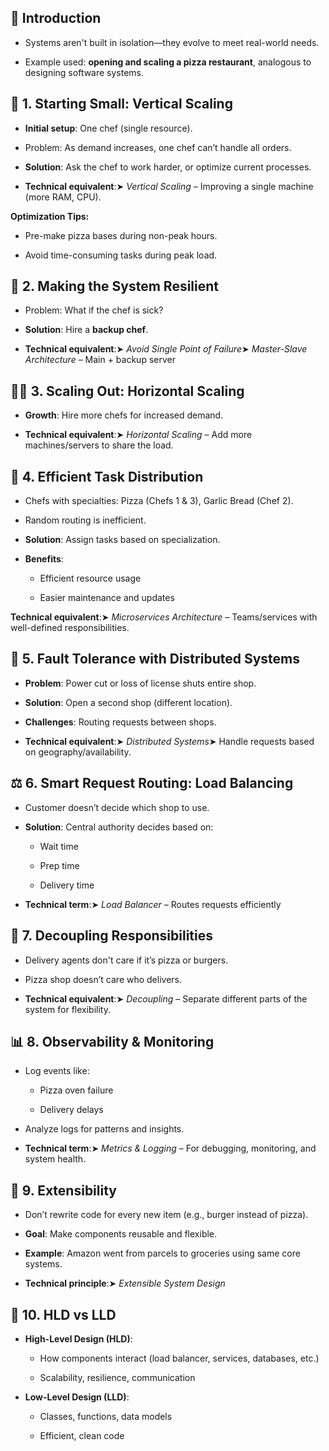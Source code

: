 📌 **Introduction**
-------------------

*   Systems aren't built in isolation—they evolve to meet real-world needs.
    
*   Example used: **opening and scaling a pizza restaurant**, analogous to designing software systems.
    

🍕 **1\. Starting Small: Vertical Scaling**
-------------------------------------------

*   **Initial setup**: One chef (single resource).
    
*   Problem: As demand increases, one chef can’t handle all orders.
    
*   **Solution**: Ask the chef to work harder, or optimize current processes.
    
*   **Technical equivalent**:➤ _Vertical Scaling_ – Improving a single machine (more RAM, CPU).
    

**Optimization Tips:**

*   Pre-make pizza bases during non-peak hours.
    
*   Avoid time-consuming tasks during peak load.
    

🔁 **2\. Making the System Resilient**
--------------------------------------

*   Problem: What if the chef is sick?
    
*   **Solution**: Hire a **backup chef**.
    
*   **Technical equivalent**:➤ _Avoid Single Point of Failure_➤ _Master-Slave Architecture_ – Main + backup server
    

🧑‍🍳 **3\. Scaling Out: Horizontal Scaling**
---------------------------------------------

*   **Growth**: Hire more chefs for increased demand.
    
*   **Technical equivalent**:➤ _Horizontal Scaling_ – Add more machines/servers to share the load.
    

🎯 **4\. Efficient Task Distribution**
--------------------------------------

*   Chefs with specialties: Pizza (Chefs 1 & 3), Garlic Bread (Chef 2).
    
*   Random routing is inefficient.
    
*   **Solution**: Assign tasks based on specialization.
    
*   **Benefits**:
    
    *   Efficient resource usage
        
    *   Easier maintenance and updates
        

**Technical equivalent**:➤ _Microservices Architecture_ – Teams/services with well-defined responsibilities.

🏬 **5\. Fault Tolerance with Distributed Systems**
---------------------------------------------------

*   **Problem**: Power cut or loss of license shuts entire shop.
    
*   **Solution**: Open a second shop (different location).
    
*   **Challenges**: Routing requests between shops.
    
*   **Technical equivalent**:➤ _Distributed Systems_➤ Handle requests based on geography/availability.
    

⚖️ **6\. Smart Request Routing: Load Balancing**
------------------------------------------------

*   Customer doesn’t decide which shop to use.
    
*   **Solution**: Central authority decides based on:
    
    *   Wait time
        
    *   Prep time
        
    *   Delivery time
        
*   **Technical term**:➤ _Load Balancer_ – Routes requests efficiently
    

🧩 **7\. Decoupling Responsibilities**
--------------------------------------

*   Delivery agents don't care if it’s pizza or burgers.
    
*   Pizza shop doesn’t care who delivers.
    
*   **Technical equivalent**:➤ _Decoupling_ – Separate different parts of the system for flexibility.
    

📊 **8\. Observability & Monitoring**
-------------------------------------

*   Log events like:
    
    *   Pizza oven failure
        
    *   Delivery delays
        
*   Analyze logs for patterns and insights.
    
*   **Technical term**:➤ _Metrics & Logging_ – For debugging, monitoring, and system health.
    

🔧 **9\. Extensibility**
------------------------

*   Don’t rewrite code for every new item (e.g., burger instead of pizza).
    
*   **Goal**: Make components reusable and flexible.
    
*   **Example**: Amazon went from parcels to groceries using same core systems.
    
*   **Technical principle**:➤ _Extensible System Design_
    

🧠 **10\. HLD vs LLD**
----------------------

*   **High-Level Design (HLD)**:
    
    *   How components interact (load balancer, services, databases, etc.)
        
    *   Scalability, resilience, communication
        
*   **Low-Level Design (LLD)**:
    
    *   Classes, functions, data models
        
    *   Efficient, clean code

